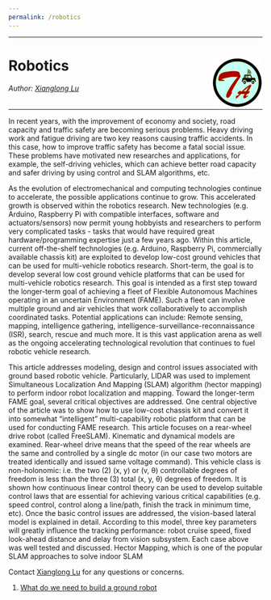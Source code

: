 ```yaml
---
permalink: /robotics
---
```


---
# Robotics <img style="float: right;" src="/img/logo_circle.png" height="100" width="100">   

###### Author: *[Xianglong Lu](https://www.linkedin.com/in/xianglonglu/)*   

---

In recent years, with the improvement of economy and society, road capacity and traffic safety are becoming serious problems. Heavy driving work and fatigue driving are two key reasons causing traffic accidents. In this case, how to improve traffic safety has become a fatal social issue. These problems have motivated new researches and applications, for example, the self-driving vehicles, which can achieve better road capacity and safer driving by using control and SLAM algorithms, etc.

As the evolution of electromechanical and computing technologies continue to accelerate, the possible applications continue to grow. This accelerated growth is observed within the robotics research. New technologies (e.g. Arduino, Raspberry Pi with compatible interfaces, software and actuators/sensors) now permit young hobbyists and researchers to perform very complicated tasks - tasks that would have required great hardware/programming expertise just a few years ago. Within this article, current off-the-shelf technologies (e.g. Arduino, Raspberry Pi, commercially available chassis kit) are exploited to develop low-cost ground vehicles that can be used for multi-vehicle robotics research. Short-term, the goal is to develop several low cost ground vehicle platforms that can be used for multi-vehicle robotics research. This goal is intended as a first step toward the longer-term goal of achieving a fleet of Flexible Autonomous Machines operating in an uncertain Environment (FAME). Such a fleet can involve multiple ground and air vehicles that work collaboratively to accomplish coordinated tasks. Potential applications can include: Remote sensing, mapping, intelligence gathering, intelligence-surveillance-reconnaissance (ISR), search, rescue and much more. It is this vast application arena as well as the ongoing accelerating technological revolution that continues to fuel robotic vehicle research.

This article addresses modeling, design and control issues associated with ground based robotic vehicle. Particularly, LIDAR was used to implement Simultaneous Localization And Mapping (SLAM) algorithm (hector mapping) to perform indoor robot localization and mapping. Toward the longer-term FAME goal, several critical objectives are addressed. One central objective of the article was to show how to use low-cost chassis kit and convert it into somewhat “intelligent” multi-capability robotic platform that can be used for conducting FAME research. This article focuses on a rear-wheel drive robot (called FreeSLAM). Kinematic and dynamical models are examined. Rear-wheel drive means that the speed of the rear wheels are the same and controlled by a single dc motor (in our case two motors are treated identically and issued same voltage command). This vehicle class is non-holonomic: i.e. the two (2) (x, y) or (v, θ) controllable degrees of freedom is less than the three (3) total (x, y, θ) degrees of freedom. It is shown how continuous linear control theory can be used to develop suitable control laws that are essential for achieving various critical capabilities (e.g. speed control, control along a line/path, finish the track in minimum time, etc). Once the basic control issues are addressed, the vision-based lateral model is explained in detail. According to this model, three key parameters will greatly influence the tracking performance: robot cruise speed, fixed look-ahead distance and delay from vision subsystem. Each case above was well tested and discussed. Hector Mapping, which is one of the popular SLAM approaches to solve indoor SLAM

Contact [Xianglong Lu](https://www.linkedin.com/in/xianglonglu/) for any questions or concerns.

1. [What do we need to build a ground robot](/cv/semseg)
